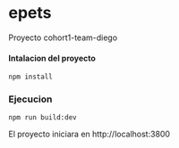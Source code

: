 # epets

Proyecto cohort1-team-diego

#### Intalacion del proyecto

```
npm install
```

### Ejecucion

```
npm run build:dev
```

El proyecto iniciara en http://localhost:3800
